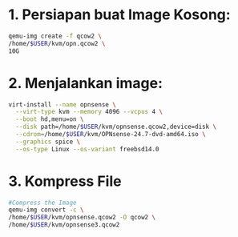 # 1. Persiapan buat Image Kosong:
```sh
qemu-img create -f qcow2 \
/home/$USER/kvm/opn.qcow2 \
10G
```

# 2. Menjalankan image:

```sh
virt-install --name opnsense \
  --virt-type kvm --memory 4096 --vcpus 4 \
  --boot hd,menu=on \
  --disk path=/home/$USER/kvm/opnsense.qcow2,device=disk \
  --cdrom=/home/$USER/kvm/OPNsense-24.7-dvd-amd64.iso \
  --graphics spice \
  --os-type Linux --os-variant freebsd14.0
```

# 3. Kompress File
```sh
#Compress the Image
qemu-img convert -c \
/home/$USER/kvm/opnsense.qcow2 -O qcow2 \
/home/$USER/kvm/opnsense3.qcow2